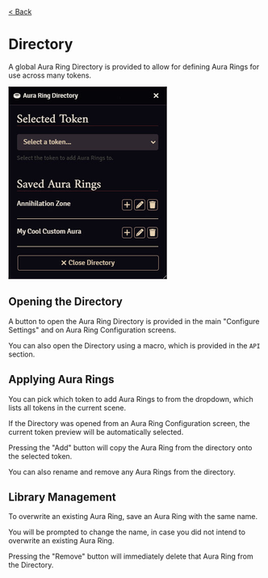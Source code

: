 [< Back](../readme.md)

# Directory

A global Aura Ring Directory is provided to allow for defining Aura Rings for use across many tokens.

![An example of the Aura Ring Directory](../images/directory.jpg)

## Opening the Directory

A button to open the Aura Ring Directory is provided in the main "Configure Settings" and on Aura Ring Configuration screens.

You can also open the Directory using a macro, which is provided in the `API` section.

## Applying Aura Rings

You can pick which token to add Aura Rings to from the dropdown, which lists all tokens in the current scene.

If the Directory was opened from an Aura Ring Configuration screen, the current token preview will be automatically selected.

Pressing the "Add" button will copy the Aura Ring from the directory onto the selected token.

You can also rename and remove any Aura Rings from the directory.

## Library Management

To overwrite an existing Aura Ring, save an Aura Ring with the same name.

You will be prompted to change the name, in case you did not intend to overwrite an existing Aura Ring.

Pressing the "Remove" button will immediately delete that Aura Ring from the Directory.
